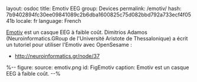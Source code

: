layout: osdoc
title: Emotiv EEG
group: Devices
permalink: /emotiv/
hash: 7b9402894fc30ee09841089c2b6dba1600825c75d082bbd792a733ecf4f0541b
locale: fr
language: French

[Emotiv](https://emotiv.com/) est un casque EEG à faible coût. Dimitrios Adamos (Neuroinformatics.GRoup de l'Université Aristote de Thessalonique) a écrit un tutoriel pour utiliser l'Emotiv avec OpenSesame :

- <http://neuroinformatics.gr/node/37>

%--
figure:
 source: emotiv.png
 id: FigEmotiv
 caption: Emotiv est un casque EEG à faible coût.
--%